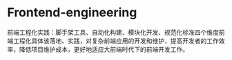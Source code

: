 # Frontend-engineering
前端工程化实践：脚手架工具、自动化构建、模块化开发、规范化标准四个维度前端工程化具体该落地、实践，对复杂前端应用的开发和维护，提高开发者的工作效率，降低项目维护成本，更好地适应大前端时代下的前端开发工作。

